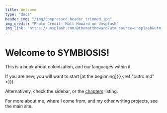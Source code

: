 ```yaml
---
title: Welcome
type: "docs"
header_img: "/img/compressed_header_trimmed.jpg"
img_credit: "Photo Credit: Matt Howard on Unsplash"
img_link: "https://unsplash.com/@thematthoward?utm_source=unsplash&utm_medium=referral&utm_content=creditCopyText"
---
```


# Welcome to SYMBIOSIS!

This is a book about colonization, and our languages within it.

If you are new, you will want to start [at the beginning]({{<ref "outro.md" >}}).

Alternatively, check the sidebar, or the [chapters](chapters) listing.

For more about me, where I come from, and my other writing projects, see the main site.

